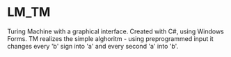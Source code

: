 # LM_TM
Turing Machine with a graphical interface. Created with C#, using Windows Forms. 
TM realizes the simple alghoritm - using preprogrammed input it changes every 'b' sign into 'a' and every second 'a' into 'b'.
